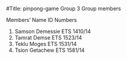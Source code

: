 #Title: pinpong-game
Group 3
Group members

Members’ Name          ID Numbers 
1. Samson Demessie    ETS 1410/14
2. Tamrat Demse      	ETS 1523/14
3. Teklu Moges        ETS 1531/14
4. Tsion Getachew     ETS 1581/14  
